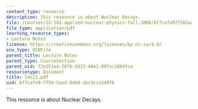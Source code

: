 ```yaml
---
content_type: resource
description: This resource is about Nuclear Decays.
file: /courses/22-101-applied-nuclear-physics-fall-2006/bf7cafe977565aad8ebdabc3cca249f0_lec22.pdf
file_type: application/pdf
learning_resource_types:
- Lecture Notes
license: https://creativecommons.org/licenses/by-nc-sa/4.0/
ocw_type: OCWFile
parent_title: Lecture Notes
parent_type: CourseSection
parent_uid: f2e251a4-20f6-3423-44e1-807ac1684fca
resourcetype: Document
title: lec22.pdf
uid: bf7cafe9-7756-5aad-8ebd-abc3cca249f0
---
```

This resource is about Nuclear Decays.
